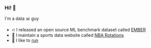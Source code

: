 ### Hi! 👋

I'm a data :bar_chart: guy

- 🔥 I released an open source ML benchmark dataset called [EMBER](https://github.com/elastic/ember)
- 🏀 I maintain a sports data website called [NBA Rotations](https://nbarotations.info/)
- 🏃 I like to [run](https://www.strava.com/athletes/15139359)

